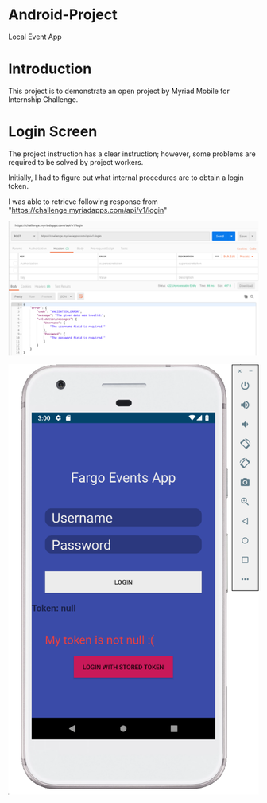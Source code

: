 # Android-Project
Local Event App

# Introduction
This project is to demonstrate an open project by Myriad Mobile for Internship Challenge.


# Login Screen

The project instruction has a clear instruction; however, some problems are required to be solved by project workers.

Initially, I had to figure out what internal procedures are to obtain a login token.

I was able to retrieve following response from "https://challenge.myriadapps.com/api/v1/login"

![Alt text](https://github.com/heecheon92/Android-Project/blob/master/login_postman.png "Login Postman")

![Alt text](https://github.com/heecheon92/Android-Project/blob/master/login_screen.png "Login Screen")
